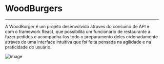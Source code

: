 # WoodBurgers
---
A WoodBurger é um projeto desenvolvido atráves do consumo de API e com o framework React, que possibilita um funcionário de restaurante a fazer pedidos e acompanha-los todo o preparamento deles ordenadamente atráves de uma interface intuitiva que foi feita pensada na agilidade e na praticidade do usuário.

![image](https://user-images.githubusercontent.com/64505863/136060311-249a3f18-ea2e-47f8-8551-875ff629534d.png)
